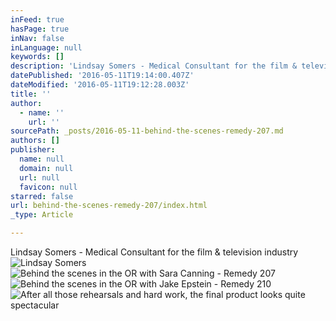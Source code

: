 ```yaml
---
inFeed: true
hasPage: true
inNav: false
inLanguage: null
keywords: []
description: 'Lindsay Somers - Medical Consultant for the film & television industry'
datePublished: '2016-05-11T19:14:00.407Z'
dateModified: '2016-05-11T19:12:28.003Z'
title: ''
author:
  - name: ''
    url: ''
sourcePath: _posts/2016-05-11-behind-the-scenes-remedy-207.md
authors: []
publisher:
  name: null
  domain: null
  url: null
  favicon: null
starred: false
url: behind-the-scenes-remedy-207/index.html
_type: Article

---
```

Lindsay Somers - Medical Consultant for the film & television industry
![Lindsay Somers](https://the-grid-user-content.s3-us-west-2.amazonaws.com/a52b563f-565d-4d2b-b0e1-79e7957fb73b.jpg)
![Behind the scenes in the OR with Sara Canning - Remedy 207](https://the-grid-user-content.s3-us-west-2.amazonaws.com/2b197017-b5d4-4135-b67d-248bdc6f0cdf.jpg)
![Behind the scenes in the OR with Jake Epstein - Remedy 210](https://the-grid-user-content.s3-us-west-2.amazonaws.com/bf72c60b-2721-4412-b04a-9b28bab4a937.jpg)
![After all those rehearsals and hard work, the final product looks quite spectacular](https://s3-us-west-2.amazonaws.com/the-grid-img/p/22b63e0288b18ab10eb40940460b7d2afa1cc59a.png)